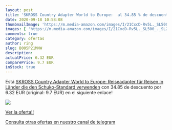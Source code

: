 ```yaml
---
layout: post
title: 'SKROSS Country Adapter World to Europe:  al 34.85 % de descuento'
date: 2020-09-18 10:58:08
thumbnailImage: 'https://m.media-amazon.com/images/I/21CxcD-Rv5L._SL500_._SL200_.jpg'
images: [ 'https://m.media-amazon.com/images/I/21CxcD-Rv5L._SL500_._SL200_.jpg' ]
comments: true
category: ofertas
author: ring
slug: B005P21MNW
description:
actualPrice: 6.32 EUR
comparePrice: 9.7 EUR
inStock: true
---
```


Está [SKROSS Country Adapter World to Europe: Reiseadapter für Reisen in Länder  die den Schuko-Standard verwenden](https://www.amazon.com/dp/B005P21MNW/?tag=redken08-20) con 34.85 de descuento por 6.32 EUR (original: 9.7 EUR) en el siguiente enlace!

[![](https://m.media-amazon.com/images/I/21CxcD-Rv5L._SL500_._SL200_.jpg)](https://www.amazon.com/dp/B005P21MNW/?tag=redken08-20)

[Ver la oferta!!](https://www.amazon.com/dp/B005P21MNW/?tag=redken08-20)

[Consulta otras ofertas en nuestro canal de telegram](https://t.me/s/ofertas25)
